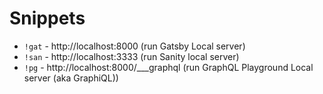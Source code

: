 # Snippets 
- `!gat` - http://localhost:8000 (run Gatsby Local server)
- `!san` - http://localhost:3333 (run Sanity local server)
- `!pg` - http://localhost:8000/___graphql (run GraphQL Playground Local server (aka GraphiQL))

